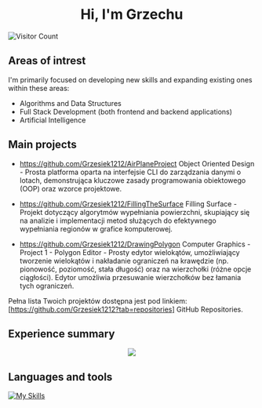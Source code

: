 <h1 align="center"> Hi, I'm Grzechu </h1>

![Visitor Count](https://profile-counter.glitch.me/GPrasek/count.svg)

## Areas of intrest

I'm primarily focused on developing new skills and expanding existing ones within these areas:

- Algorithms and Data Structures
- Full Stack Development (both frontend and backend applications)
- Artificial Intelligence

## Main projects

- https://github.com/Grzesiek1212/AirPlaneProject Object Oriented Design - Prosta platforma oparta na interfejsie CLI do zarządzania danymi o lotach, demonstrująca kluczowe zasady programowania obiektowego (OOP) oraz wzorce projektowe.

- https://github.com/Grzesiek1212/FillingTheSurface Filling Surface - Projekt dotyczący algorytmów wypełniania powierzchni, skupiający się na analizie i implementacji metod służących do efektywnego wypełniania regionów w grafice komputerowej.

- https://github.com/Grzesiek1212/DrawingPolygon Computer Graphics - Project 1 - Polygon Editor - Prosty edytor wielokątów, umożliwiający tworzenie wielokątów i nakładanie ograniczeń na krawędzie (np. pionowość, poziomość, stała długość) oraz na wierzchołki (różne opcje ciągłości). Edytor umożliwia przesuwanie wierzchołków bez łamania tych ograniczeń.

Pełna lista Twoich projektów dostępna jest pod linkiem: [https://github.com/Grzesiek1212?tab=repositories] GitHub Repositories.
 
## Experience summary

<p align="center">
  <img src="https://github-readme-stats-eosin-one-98.vercel.app/api/top-langs/?username=Grzesiek1212&theme=dark&layout=compact&hide_border=false&count_private=true&hide_title=true" />
</p>

## Languages and tools

[![My Skills](https://skillicons.dev/icons?i=c,cpp,cs,vscode,java,cmake,py,git,github,html,css,js,nodejs,angular,azure,dotnet,matlab,visualstudio,ts,flutter,dart&theme=dark&perline=10)](https://skillicons.dev)
<!--
**Grzesiek1212/Grzesiek1212** is a ✨ _special_ ✨ repository because its `README.md` (this file) appears on your GitHub profile.

Here are some ideas to get you started:

- 🔭 I’m currently working on ...
- 🌱 I’m currently learning ...
- 👯 I’m looking to collaborate on ...
- 🤔 I’m looking for help with ...
- 💬 Ask me about ...
- 📫 How to reach me: ...
- 😄 Pronouns: ...
- ⚡ Fun fact: ...
-->
